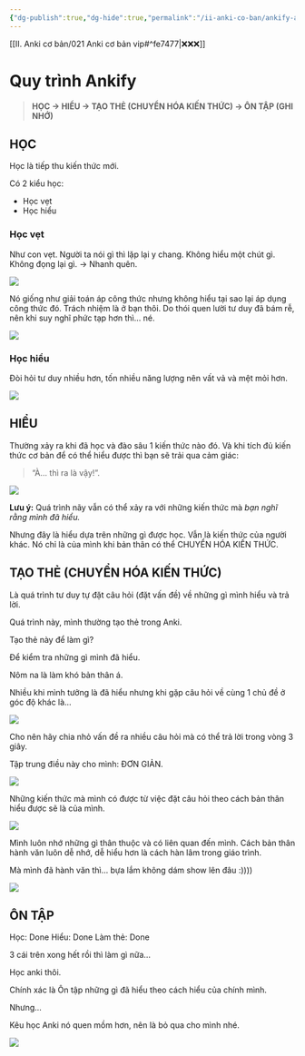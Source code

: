 ```yaml
---
{"dg-publish":true,"dg-hide":true,"permalink":"/ii-anki-co-ban/ankify-anki-hoa/","hide":true,"dgPassFrontmatter":true}
---
```


[[II. Anki cơ bản/021 Anki cơ bản vip#^fe7477\|❌❌❌]]

# Quy trình Ankify

> **HỌC → HIỂU → TẠO THẺ (CHUYỂN HÓA KIẾN THỨC) → ÔN TẬP (GHI NHỚ)**

## HỌC

Học là tiếp thu kiến thức mới.

Có 2 kiểu học:
- Học vẹt
- Học hiểu

### Học vẹt
Như con vẹt.
Người ta nói gì thì lặp lại y chang.
Không hiểu một chút gì.
Không đọng lại gì.
→ Nhanh quên.

![](https://i.imgur.com/UicOaHm.gif)

Nó giống như giải toán áp công thức nhưng không hiểu tại sao lại áp dụng công thức đó.
Trách nhiệm là ở bạn thôi. Do thói quen lười tư duy đã bám rễ, nên khi suy nghĩ phức tạp hơn thì… né.

![](https://i.imgur.com/YeWDfti.gif)

### Học hiểu

Đòi hỏi tư duy nhiều hơn, tốn nhiều năng lượng nên vất vả và mệt mỏi hơn.

![](https://i.imgur.com/dpi5IEo.gif)

## HIỂU
Thường xảy ra khi đã học và đào sâu 1 kiến thức nào đó.
Và khi tích đủ kiến thức cơ bản để có thể hiểu được thì bạn sẽ trải qua cảm giác:

> “À… thì ra là vậy!”.

![](https://i.imgur.com/NdVEmqn.gif)

**Lưu ý:** Quá trình nãy vẫn có thể xảy ra với những kiến thức mà *bạn nghĩ rằng mình đã hiểu.*

Nhưng đây là hiểu dựa trên những gì được học. Vẫn là kiến thức của người khác. Nó chỉ là của mình khi bản thân có thể CHUYỂN HÓA KIẾN THỨC.

## TẠO THẺ (CHUYỂN HÓA KIẾN THỨC)

Là quá trình tư duy tự đặt câu hỏi (đặt vấn đề) về những gì mình hiểu và trả lời.

Quá trình này, mình thường tạo thẻ trong Anki.

Tạo thẻ này để làm gì?

Để kiểm tra những gì mình đã hiểu.

Nôm na là làm khó bản thân á.

Nhiều khi mình tưởng là đã hiểu nhưng khi gặp câu hỏi về cùng 1 chủ đề ở góc độ khác là…

![](https://i.imgur.com/fmhbCRw.gif)

Cho nên hãy chia nhỏ vấn đề ra nhiều câu hỏi mà có thể trả lời trong vòng 3 giây.

Tập trung điều này cho mình: ĐƠN GIẢN.

![](https://i.imgur.com/FYrF9zT.gif)

Những kiến thức mà mình có được từ việc đặt câu hỏi theo cách bản thân hiểu được sẽ là của mình.

![](https://i.imgur.com/6oMVSjY.gif)

Mình luôn nhớ những gì thân thuộc và có liên quan đến mình. Cách bản thân hành văn luôn dễ nhớ, dễ hiểu hơn là cách hàn lâm trong giáo trình.

Mà mình đã hành văn thì… bựa lắm không dám show lên đâu :))))

![](https://i.imgur.com/E3dSAPn.gif)

## ÔN TẬP

Học: Done
Hiểu: Done
Làm thẻ: Done

3 cái trên xong hết rồi thì làm gì nữa…

Học anki thôi.

Chính xác là Ôn tập những gì đã hiểu theo cách hiểu của chính mình.

Nhưng…

Kêu học Anki nó quen mồm hơn, nên là bỏ qua cho mình nhé.

![](https://i.imgur.com/HPT8DXh.gif)

